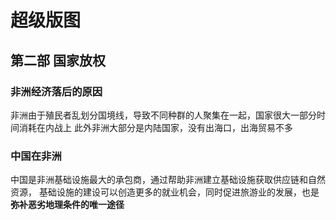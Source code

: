 # 超级版图
## 第二部 国家放权
### 非洲经济落后的原因
非洲由于殖民者乱划分国境线，导致不同种群的人聚集在一起，国家很大一部分时间消耗在内战上
此外非洲大部分是内陆国家，没有出海口，出海贸易不多

### 中国在非洲
中国是非洲基础设施最大的承包商，通过帮助非洲建立基础设施获取供应链和自然资源，
基础设施的建设可以创造更多的就业机会，同时促进旅游业的发展，也是**弥补恶劣地理条件的唯一途径**


